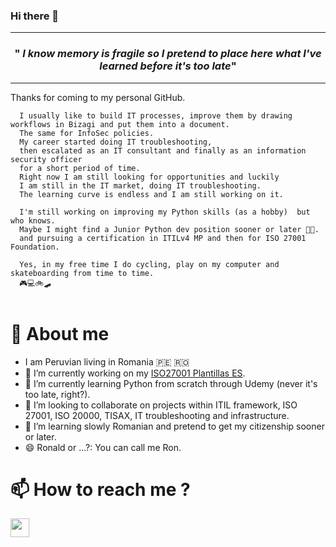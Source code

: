 ### Hi there 👋


<hr>
<!-- MAIN PHRASE SECTION -->
<span>
  <span>
    <h3 align="center">"<em>
I know memory is fragile so I pretend to place here what I've learned before it's too late</em>"
    </h3>
</span>
<hr>

Thanks for coming to my personal GitHub.
  
```
  I usually like to build IT processes, improve them by drawing workflows in Bizagi and put them into a document. 
  The same for InfoSec policies. 
  My career started doing IT troubleshooting, 
  then escalated as an IT consultant and finally as an information security officer 
  for a short period of time. 
  Right now I am still looking for opportunities and luckily 
  I am still in the IT market, doing IT troubleshooting. 
  The learning curve is endless and I am still working on it.
  
  I'm still working on improving my Python skills (as a hobby)  but who knows.
  Maybe I might find a Junior Python dev position sooner or later 🐍🤞.
  and pursuing a certification in ITILv4 MP and then for ISO 27001 Foundation.

  Yes, in my free time I do cycling, play on my computer and skateboarding from time to time.
  🎮💻🚲🛹
  
```
  
# 🧔 About me
  
- I am Peruvian living in Romania 🇵🇪 🇷🇴
- 🔭 I’m currently working on my [ISO27001 Plantillas ES](https://github.com/afalconr/ISO27001-plantillasES).
- 🌱 I’m currently learning Python from scratch through Udemy (never it's too late, right?).
- 👯 I’m looking to collaborate on projects within ITIL framework, ISO 27001, ISO 20000, TISAX, IT troubleshooting and infrastructure.
- 🤔 I’m learning slowly Romanian and pretend to get my citizenship sooner or later.
- 😄 Ronald or ...?: You can call me Ron.

  
 # 📫 How to reach me ?
  [<img src="https://upload.wikimedia.org/wikipedia/commons/thumb/c/ca/LinkedIn_logo_initials.png/900px-LinkedIn_logo_initials.png" width="30px">](https://www.linkedin.com/in/ronald-andradef/)
